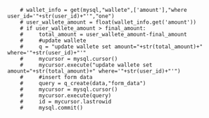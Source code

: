         # wallet_info = get(mysql,"wallete",['amount'],"where user_id='"+str(user_id)+"'","one")
        # user_wallete_amount = float(wallet_info.get('amount'))
        # if user_wallete_amount > final_amount:
        #     total_amount = user_wallete_amount-final_amount
        #     #update wallete
        #     q = "update wallete set amount="+str(total_amount)+" where='"+str(user_id)+"'"
        #     mycursor = mysql.cursor()
        #     mycursor.execute("update wallete set amount="+str(total_amount)+" where='"+str(user_id)+"'")
        #     #insert form data
        #     query = q_create(data,"form_data")
        #     mycursor = mysql.cursor()
        #     mycursor.execute(query)
        #     id = mycursor.lastrowid
        #     mysql.commit()